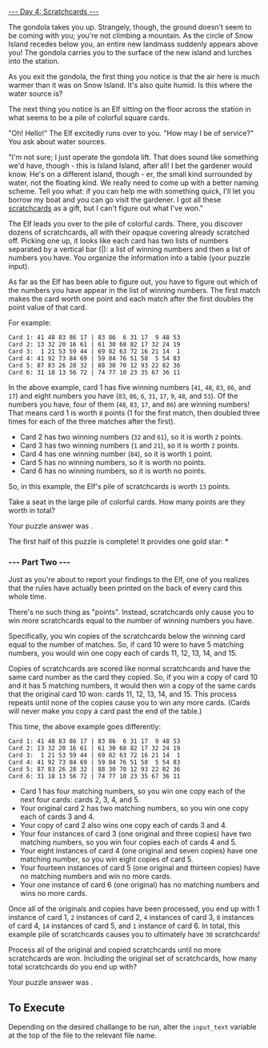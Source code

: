 [--- Day 4: Scratchcards ---](https://adventofcode.com/2023/day/4)

The gondola takes you up. Strangely, though, the ground doesn't seem to be coming with you; you're not climbing a mountain. As the circle of Snow Island recedes below you, an entire new landmass suddenly appears above you! The gondola carries you to the surface of the new island and lurches into the station.

As you exit the gondola, the first thing you notice is that the air here is much warmer than it was on Snow Island. It's also quite humid. Is this where the water source is?

The next thing you notice is an Elf sitting on the floor across the station in what seems to be a pile of colorful square cards.

"Oh! Hello!" The Elf excitedly runs over to you. "How may I be of service?" You ask about water sources.

"I'm not sure; I just operate the gondola lift. That does sound like something we'd have, though - this is Island Island, after all! I bet the gardener would know. He's on a different island, though - er, the small kind surrounded by water, not the floating kind. We really need to come up with a better naming scheme. Tell you what: if you can help me with something quick, I'll let you borrow my boat and you can go visit the gardener. I got all these [scratchcards](https://en.wikipedia.org/wiki/Scratchcard) as a gift, but I can't figure out what I've won."

The Elf leads you over to the pile of colorful cards. There, you discover dozens of scratchcards, all with their opaque covering already scratched off. Picking one up, it looks like each card has two lists of numbers separated by a vertical bar (|): a list of winning numbers and then a list of numbers you have. You organize the information into a table (your puzzle input).

As far as the Elf has been able to figure out, you have to figure out which of the numbers you have appear in the list of winning numbers. The first match makes the card worth one point and each match after the first doubles the point value of that card.

For example:

    Card 1: 41 48 83 86 17 | 83 86  6 31 17  9 48 53
    Card 2: 13 32 20 16 61 | 61 30 68 82 17 32 24 19
    Card 3:  1 21 53 59 44 | 69 82 63 72 16 21 14  1
    Card 4: 41 92 73 84 69 | 59 84 76 51 58  5 54 83
    Card 5: 87 83 26 28 32 | 88 30 70 12 93 22 82 36
    Card 6: 31 18 13 56 72 | 74 77 10 23 35 67 36 11

In the above example, card 1 has five winning numbers (`41`, `48`, `83`, `86`, and `17`) and eight numbers you have (`83`, `86`, `6`, `31`, `17`, `9`, `48`, and `53`). Of the numbers you have, four of them (`48`, `83`, `17`, and `86`) are winning numbers! That means card 1 is worth `8` points (1 for the first match, then doubled three times for each of the three matches after the first).

  - Card 2 has two winning numbers (`32` and `61`), so it is worth `2` points.
  - Card 3 has two winning numbers (`1` and `21`), so it is worth `2` points.
  - Card 4 has one winning number (`84`), so it is worth `1` point.
  - Card 5 has no winning numbers, so it is worth no points.
  - Card 6 has no winning numbers, so it is worth no points.

So, in this example, the Elf's pile of scratchcards is worth `13` points.

Take a seat in the large pile of colorful cards. How many points are they worth in total?

Your puzzle answer was <!-- 28750 -->.

The first half of this puzzle is complete! It provides one gold star: *

### --- Part Two ---

Just as you're about to report your findings to the Elf, one of you realizes that the rules have actually been printed on the back of every card this whole time.

There's no such thing as "points". Instead, scratchcards only cause you to win more scratchcards equal to the number of winning numbers you have.

Specifically, you win copies of the scratchcards below the winning card equal to the number of matches. So, if card 10 were to have 5 matching numbers, you would win one copy each of cards 11, 12, 13, 14, and 15.

Copies of scratchcards are scored like normal scratchcards and have the same card number as the card they copied. So, if you win a copy of card 10 and it has 5 matching numbers, it would then win a copy of the same cards that the original card 10 won: cards 11, 12, 13, 14, and 15. This process repeats until none of the copies cause you to win any more cards. (Cards will never make you copy a card past the end of the table.)

This time, the above example goes differently:

    Card 1: 41 48 83 86 17 | 83 86  6 31 17  9 48 53
    Card 2: 13 32 20 16 61 | 61 30 68 82 17 32 24 19
    Card 3:  1 21 53 59 44 | 69 82 63 72 16 21 14  1
    Card 4: 41 92 73 84 69 | 59 84 76 51 58  5 54 83
    Card 5: 87 83 26 28 32 | 88 30 70 12 93 22 82 36
    Card 6: 31 18 13 56 72 | 74 77 10 23 35 67 36 11

  - Card 1 has four matching numbers, so you win one copy each of the next four cards: cards 2, 3, 4, and 5.
  - Your original card 2 has two matching numbers, so you win one copy each of cards 3 and 4.
  - Your copy of card 2 also wins one copy each of cards 3 and 4.
  - Your four instances of card 3 (one original and three copies) have two matching numbers, so you win four copies each of cards 4 and 5.
  - Your eight instances of card 4 (one original and seven copies) have one matching number, so you win eight copies of card 5.
  - Your fourteen instances of card 5 (one original and thirteen copies) have no matching numbers and win no more cards.
  - Your one instance of card 6 (one original) has no matching numbers and wins no more cards.

Once all of the originals and copies have been processed, you end up with 1 instance of card 1, `2` instances of card 2, `4` instances of card 3, `8` instances of card 4, `14` instances of card 5, and `1` instance of card 6. In total, this example pile of scratchcards causes you to ultimately have `30` scratchcards!

Process all of the original and copied scratchcards until no more scratchcards are won. Including the original set of scratchcards, how many total scratchcards do you end up with?

Your puzzle answer was <!-- 10212704 -->.

## To Execute 

Depending on the desired challange to be run, alter the `input_text` variable at the top of the file to the relevant file name.